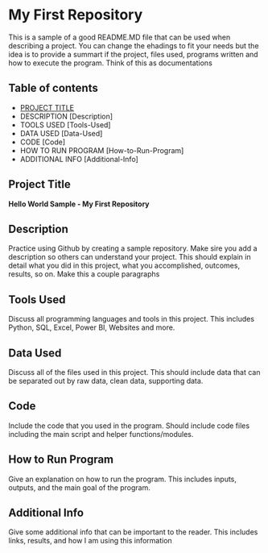 # My First Repository
This is a sample of a good README.MD file that can be used when describing a project. You can change the ehadings to fit your needs but the idea is to provide a summart if the project, files used, programs written and how to execute the program. Think of this as documentations

## Table of contents
- [PROJECT TITLE](#Project-Title)
- DESCRIPTION [Description]
- TOOLS USED [Tools-Used]
- DATA USED [Data-Used]
- CODE [Code]
- HOW TO RUN PROGRAM [How-to-Run-Program]
- ADDITIONAL INFO [Additional-Info]

## Project Title

**Hello World Sample - My First Repository**

## Description

Practice using Github by creating a sample repository. Make sire you add a description so others can understand your project. This should explain in detail what you did in this project, what you accomplished, outcomes, results, so on. Make this a couple paragraphs

## Tools Used

Discuss all programming languages and tools in this project. This includes Python, SQL, Excel, Power BI, Websites and more.

## Data Used

Discuss all of the files used in this project. This should include data that can be separated out by raw data, clean data, supporting data.

## Code 

Include the code that you used in the program. Should include code files including the main script and helper functions/modules.

## How to Run Program

Give an explanation on how to run the program. This includes inputs, outputs, and the main goal of the program.

## Additional Info

Give some additional info that can be important to the reader. This includes links, results, and how I am using this information
